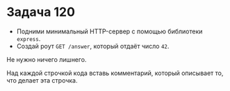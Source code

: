 # Задача 120

* Подними минимальный HTTP-сервер с помощью библиотеки `express`.
* Создай роут `GET /answer`, который отдаёт число `42`.

Не нужно ничего лишнего.

Над каждой строчкой кода вставь комментарий, который описывает то, что делает эта строчка.

